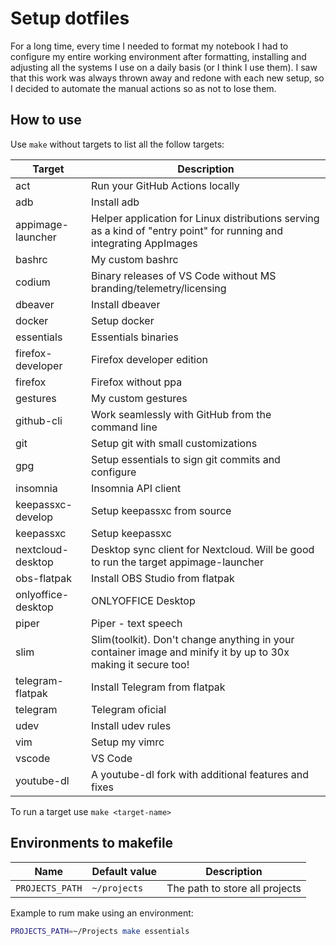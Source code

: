 # Setup dotfiles

For a long time, every time I needed to format my notebook I had to configure my entire working environment after formatting, installing and adjusting all the systems I use on a daily basis (or I think I use them). I saw that this work was always thrown away and redone with each new setup, so I decided to automate the manual actions so as not to lose them.

## How to use

Use `make` without targets to list all the follow targets:

| Target             | Description                                                                                                         |
| ------------------ | ------------------------------------------------------------------------------------------------------------------- |
| act                | Run your GitHub Actions locally                                                                                     |
| adb                | Install adb                                                                                                         |
| appimage-launcher  | Helper application for Linux distributions serving as a kind of "entry point" for running and integrating AppImages |
| bashrc             | My custom bashrc                                                                                                    |
| codium             | Binary releases of VS Code without MS branding/telemetry/licensing                                                  |
| dbeaver            | Install dbeaver                                                                                                     |
| docker             | Setup docker                                                                                                        |
| essentials         | Essentials binaries                                                                                                 |
| firefox-developer  | Firefox developer edition                                                                                           |
| firefox            | Firefox without ppa                                                                                                 |
| gestures           | My custom gestures                                                                                                  |
| github-cli         | Work seamlessly with GitHub from the command line                                                                   |
| git                | Setup git with small customizations                                                                                 |
| gpg                | Setup essentials to sign git commits and configure                                                                  |
| insomnia           | Insomnia API client                                                                                                 |
| keepassxc-develop  | Setup keepassxc from source                                                                                         |
| keepassxc          | Setup keepassxc                                                                                                     |
| nextcloud-desktop  | Desktop sync client for Nextcloud. Will be good to run the target appimage-launcher                                 |
| obs-flatpak        | Install OBS Studio from flatpak                                                                                     |
| onlyoffice-desktop | ONLYOFFICE Desktop                                                                                                  |
| piper              | Piper - text speech                                                                                                 |
| slim               | Slim(toolkit). Don't change anything in your container image and minify it by up to 30x making it secure too!       |
| telegram-flatpak   | Install Telegram from flatpak                                                                                       |
| telegram           | Telegram oficial                                                                                                    |
| udev               | Install udev rules                                                                                                  |
| vim                | Setup my vimrc                                                                                                      |
| vscode             | VS Code                                                                                                             |
| youtube-dl         | A youtube-dl fork with additional features and fixes                                                                |

To run a target use `make <target-name>`

## Environments to makefile

| Name            | Default value | Description                    |
| --------------- | ------------- | ------------------------------ |
| `PROJECTS_PATH` | `~/projects`  | The path to store all projects |

Example to rum make using an environment:

```bash
PROJECTS_PATH=~/Projects make essentials
```